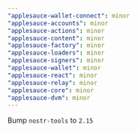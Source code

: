 ```yaml
---
"applesauce-wallet-connect": minor
"applesauce-accounts": minor
"applesauce-actions": minor
"applesauce-content": minor
"applesauce-factory": minor
"applesauce-loaders": minor
"applesauce-signers": minor
"applesauce-wallet": minor
"applesauce-react": minor
"applesauce-relay": minor
"applesauce-core": minor
"applesauce-dvm": minor
---
```


Bump `nostr-tools` to `2.15`
